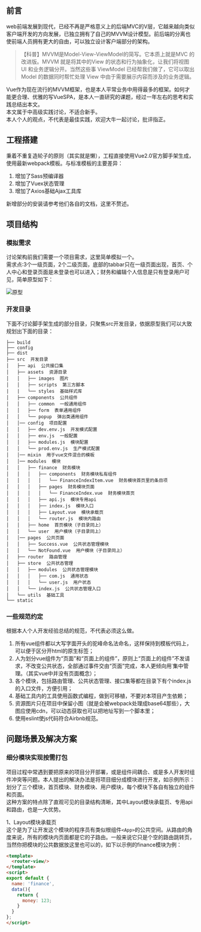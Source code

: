## 前言

web前端发展到现代，已经不再是严格意义上的后端MVC的V层，它越来越向类似客户端开发的方向发展，已独立拥有了自己的MVVM设计模型。前后端的分离也使前端人员拥有更大的自由，可以独立设计客户端部分的架构。  

> 【科普】MVVM是Model-View-ViewModel的简写。它本质上就是MVC 的改进版。MVVM 就是将其中的View 的状态和行为抽象化，让我们将视图 UI 和业务逻辑分开。当然这些事 ViewModel 已经帮我们做了，它可以取出 Model 的数据同时帮忙处理 View 中由于需要展示内容而涉及的业务逻辑。

Vue作为现在流行的MVVM框架，也是本人平常业务中用得最多的框架。如何才能更合理、优雅的写VueSPA，是本人一直研究的课题，经过一年左右的思考和实践总结出本文。  
本文属于中高级实践讨论，不适合新手。  
本人个人的观点，不代表是最佳实践，欢迎大牛一起讨论，批评指正。  

## 工程搭建

秉着不重复造轮子的原则（其实就是懒），工程直接使用Vue2.0官方脚手架生成，使用最新webpack模板。与标准模板的主要差异：  

1.  增加了Sass预编译器
2.  增加了Vuex状态管理
3.  增加了Axios基础Ajax工具库

新增部分的安装请参考他们各自的文档，这里不赘述。  

## 项目结构

### 模拟需求

讨论架构前我们需要一个项目需求，这里简单模拟一个。  
需求点:3个一级页面，2个二级页面，底部的tabbar只在一级页面出现，首页、个人中心和登录页面是未登录也可以进入；财务和编辑个人信息是只有登录用户可见，简单原型如下：  

![原型][1]

### 开发目录

下面不讨论脚手架生成的部分目录，只聚焦src开发目录，依据原型我们可以大致规划出下面的目录：    

    ├── build
    ├── config
    ├── dist
    ├── src  开发目录
    │   ├── api  公共接口集
    │   ├── assets  资源目录
    │   │   ├── images  图片
    │   │   ├── scripts  第三方脚本
    |   |   └── styles  基础样式库
    │   ├── components  公共组件
    │   │   ├── common  一般通用组件
    │   │   ├── form  表单通用组件
    │   │   └── popup  弹出类通用组件
    │   │── config  项目配置
    │   │   ├── dev.env.js  开发模式配置
    │   │   ├── env.js  一般配置
    │   │   ├── modules.js  模块配置
    │   │   └── prod.env.js  生产模式配置
    │   │── mixin  用于vue文件混合的模板
    │   │── modules  模块
    │   │   ├── finance  财务模块
    │   │   │   ├── components  财务模块私有组件
    │   │   │   │   └── FinanceIndexItem.vue  财务模块首页里的条目项
    │   │   │   ├── pages  财务模块页面
    │   │   │   │   └── FinanceIndex.vue  财务模块首页
    │   │   │   ├── api.js  模块专用api
    │   │   │   ├── index.js  模块入口
    │   │   │   ├── Layout.vue  模块承载页
    │   │   │   └── router.js  模块内路由
    │   │   ├── home  首页模块（子目录同上）
    │   │   └── user  用户模块（子目录同上）
    │   │── pages  公共页面
    │   │   ├── Success.vue  公共状态管理模块
    │   │   └── NotFound.vue  用户模块（子目录同上）
    │   ├── router  路由管理
    │   ├── store  公共状态管理
    │   │   ├── modules  公共状态管理模块
    │   │   │   ├── com.js  通用状态
    │   │   │   └── user.js  用户状态
    │   │   └── index.js  公共状态管理入口
    │   └── utils  基础工具
    └── static

### 一些规范约定

根据本人个人开发经验总结的规范，不代表必须这么做。  

1.  所有vue组件都以大写字面开头的驼峰命名法命名，这样保持到模板代码上，可以便于区分开html的原生标签；  
2.  人为划分vue组件为“页面”和“页面上的组件”，原则上“页面上的组件”不发请求，不改变公共状态，全部通过事件交由“页面”完成，本人更倾向用˙集中管理。（其实vue中并没有页面概念）；  
3.  各个模块，包括路由管理、公共状态管理、接口集等都在目录下有个index.js的入口文件，方便引用；  
4.  基础工具内的工具使用函数式编程，做到可移植，不要对本项目产生依赖；  
5.  资源图片只在项目中保留小图（就是会被webpack处理成base64那些），大图应使用cdn，可以动态获取也可以把地址写到一个脚本里；  
6.  使用eslint使js代码符合Airbnb规范。  

## 问题场景及解决方案

### 细分模块实现按需打包

项目过程中常遇到要把原来的项目分开部署，或是组件间耦合、或是多人开发时组件冲突等问题。本人提出的解决办法是将项目细分成模块进行开发，如示例所示：划分了三个模块，首页模块、财务模块、用户模块，每个模块下各自有独立的组件和页面。  
这种方案的特点除了直观可见的目录结构清晰，其中Layout模块承载页、专用api和路由，也是一大优势。  

1、Layout模块承载页  
这个是为了让开发这个模块的程序员有类似根组件`<App>`的公共空间。从路由的角度来说，所有的模块内页面都是它的子路由。一般来说它只是个空的路由跳转页，当然你把模块的公共数据放这里也可以的，如下以示例的finance模块为例：  

```html
<template>
  <router-view/>
</template>
<script>
export default {
  name: 'finance',
  data(){
    return {
      money: 123;
    }
  }
};
</script>
```

[1]: https://nimokuri.github.io/myBlog-backup/assets/【Geek议题】合理的VueSPA架构讨论/1.png
